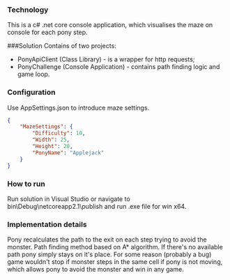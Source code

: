 ### Technology

This is a c# .net core console application, which visualises the maze on console for each pony step. 

###Solution
Contains of two projects:
- PonyApiClient (Class Library) - is a wrapper for http requests;
- PonyChallenge (Console Application) - contains path finding logic and game loop.


### Configuration

Use AppSettings.json to introduce maze settings.

```json
{
	"MazeSettings": {
		"Difficulty": 10,
		"Width": 25,
		"Height": 20,
		"PonyName": "Applejack"
	}
}
```
### How to run
 Run solution in Visual Studio or navigate to bin\Debug\netcoreapp2.1\publish and run .exe file for win x64.

### Implementation details

Pony recalculates the path to the exit on each step trying to avoid the monster.
Path finding method based on A\* algorithm.
If there's no available path pony simply stays on it's place. For some reason (probably a bug) game wouldn't stop if monster steps in the same cell if pony is not moving, which allows pony to avoid the monster and win in any game.

